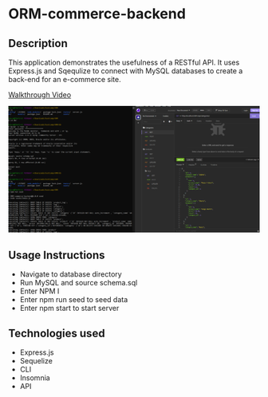 # ORM-commerce-backend

## Description

This application demonstrates the usefulness of a RESTful API. It uses Express.js and Sqequlize to connect with MySQL databases to create a back-end for an e-commerce site. 

[Walkthrough Video](https://youtu.be/qkrG17sEENE)

![Screenshot1](./assets/1.png)

## Usage Instructions
* Navigate to database directory
* Run MySQL and source schema.sql
* Enter NPM I
* Enter npm run seed to seed data
* Enter npm start to start server

## Technologies used
* Express.js
* Sequelize
* CLI
* Insomnia
* API
